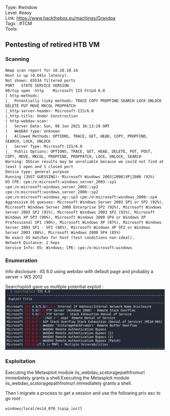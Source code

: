 Type: #window<br>
Level: #easy<br>
Link: <https://www.hackthebox.eu/machines/Grandpa><br>
Tags : #TCM<br>
Tools: 

## Pentesting of retired HTB VM 

### Scanning
```
Nmap scan report for 10.10.10.14
Host is up (0.041s latency).
Not shown: 65534 filtered ports
PORT   STATE SERVICE VERSION
80/tcp open  http    Microsoft IIS httpd 6.0
| http-methods: 
|_  Potentially risky methods: TRACE COPY PROPFIND SEARCH LOCK UNLOCK DELETE PUT MOVE MKCOL PROPPATCH
|_http-server-header: Microsoft-IIS/6.0
|_http-title: Under Construction
| http-webdav-scan: 
|   Server Date: Sun, 06 Jun 2021 16:13:29 GMT
|   WebDAV type: Unknown
|   Allowed Methods: OPTIONS, TRACE, GET, HEAD, COPY, PROPFIND, SEARCH, LOCK, UNLOCK
|   Server Type: Microsoft-IIS/6.0
|_  Public Options: OPTIONS, TRACE, GET, HEAD, DELETE, PUT, POST, COPY, MOVE, MKCOL, PROPFIND, PROPPATCH, LOCK, UNLOCK, SEARCH
Warning: OSScan results may be unreliable because we could not find at least 1 open and 1 closed port
Device type: general purpose
Running (JUST GUESSING): Microsoft Windows 2003|2008|XP|2000 (92%)
OS CPE: cpe:/o:microsoft:windows_server_2003::sp1 cpe:/o:microsoft:windows_server_2003::sp2 cpe:/o:microsoft:windows_server_2008::sp2 cpe:/o:microsoft:windows_xp::sp3 cpe:/o:microsoft:windows_2000::sp4
Aggressive OS guesses: Microsoft Windows Server 2003 SP1 or SP2 (92%), Microsoft Windows Server 2008 Enterprise SP2 (92%), Microsoft Windows Server 2003 SP2 (91%), Microsoft Windows 2003 SP2 (91%), Microsoft Windows XP SP3 (90%), Microsoft Windows 2000 SP4 or Windows XP Professional SP1 (90%), Microsoft Windows XP (87%), Microsoft Windows Server 2003 SP1 - SP2 (86%), Microsoft Windows XP SP2 or Windows Server 2003 (86%), Microsoft Windows 2000 SP4 (85%)
No exact OS matches for host (test conditions non-ideal).
Network Distance: 2 hops
Service Info: OS: Windows; CPE: cpe:/o:microsoft:windows
```

###  Enumeration
Info disclosure : IIS 6.0 using webdav with default page and probably a server < WS 2012

Searchsploit gave us multiple potential exploit :  
![132409c5c147898a19d86c1c081fb4e6.png](132409c5c147898a19d86c1c081fb4e6.png)


### Exploitation

Executing the Metasploit module iis\_webdav\_scstoragepathfromurl immediately grants a shell.Executing the Metasploit module iis_webdav_scstoragepathfromurl immediately grants a shell.

Then I migrate a process to get a session and use the following priv esc to go root :

`windows/local/ms14_070_tcpip_ioctl`